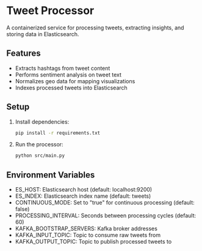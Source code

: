 # Tweet Processor

A containerized service for processing tweets, extracting insights, and storing data in Elasticsearch.

## Features

- Extracts hashtags from tweet content
- Performs sentiment analysis on tweet text
- Normalizes geo data for mapping visualizations
- Indexes processed tweets into Elasticsearch

## Setup

1. Install dependencies:
   ```bash
   pip install -r requirements.txt
   ```

2. Run the processor:
   ```bash
   python src/main.py
   ```

## Environment Variables

- ES_HOST: Elasticsearch host (default: localhost:9200)
- ES_INDEX: Elasticsearch index name (default: tweets)
- CONTINUOUS_MODE: Set to "true" for continuous processing (default: false)
- PROCESSING_INTERVAL: Seconds between processing cycles (default: 60)
- KAFKA_BOOTSTRAP_SERVERS: Kafka broker addresses
- KAFKA_INPUT_TOPIC: Topic to consume raw tweets from
- KAFKA_OUTPUT_TOPIC: Topic to publish processed tweets to
